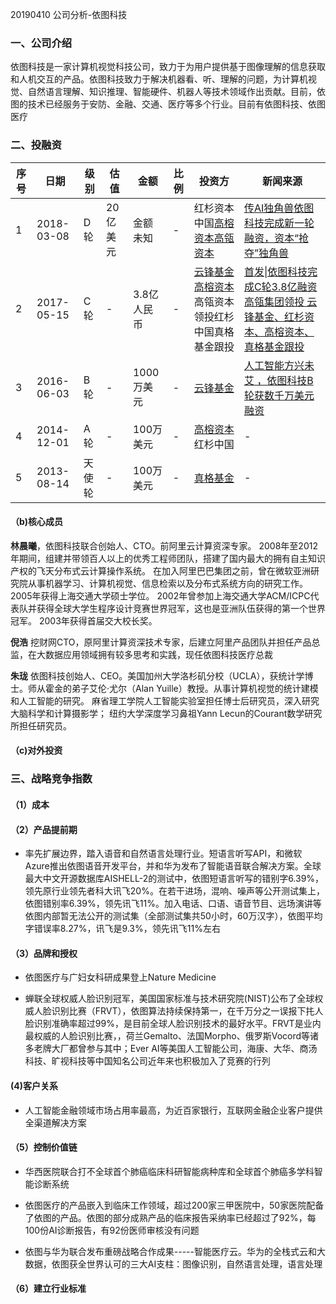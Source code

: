 20190410 公司分析-依图科技

###  一、公司介绍

依图科技是一家计算机视觉科技公司，致力于为用户提供基于图像理解的信息获取和人机交互的产品。依图科技致力于解决机器看、听、理解的问题，为计算机视觉、自然语言理解、知识推理、智能硬件、机器人等技术领域作出贡献。目前，依图的技术已经服务于安防、金融、交通、医疗等多个行业。目前有依图科技、依图医疗

### 二、投融资

| 序号 | 日期       | 级别   | 估值     | 金额        | 比例 | 投资方                                                       | 新闻来源                                                     |
| ---- | ---------- | ------ | -------- | ----------- | ---- | ------------------------------------------------------------ | ------------------------------------------------------------ |
| 1    | 2018-03-08 | D轮    | 20亿美元 | 金额未知    | -    | 红杉资本中国[高榕资本](https://www.qichacha.com/company_investor?companykey=cd87470c7d644d45da0ad8cbf177c1ac&companyname=%E4%B8%8A%E6%B5%B7%E4%BE%9D%E5%9B%BE%E7%BD%91%E7%BB%9C%E7%A7%91%E6%8A%80%E6%9C%89%E9%99%90%E5%85%AC%E5%8F%B8&id=74d66337fbdf4781f030008356a86771)[高瓴资本](https://www.qichacha.com/company_investor?companykey=cd87470c7d644d45da0ad8cbf177c1ac&companyname=%E4%B8%8A%E6%B5%B7%E4%BE%9D%E5%9B%BE%E7%BD%91%E7%BB%9C%E7%A7%91%E6%8A%80%E6%9C%89%E9%99%90%E5%85%AC%E5%8F%B8&id=f64b2463cf1dba199491c885dff932f3) | [传AI独角兽依图科技完成新一轮融资，资本“抢夺”独角兽](http://36kr.com/newsflashes/107254) |
| 2    | 2017-05-15 | C轮    | -        | 3.8亿人民币 | -    | [云锋基金](https://www.qichacha.com/company_investor?companykey=cd87470c7d644d45da0ad8cbf177c1ac&companyname=%E4%B8%8A%E6%B5%B7%E4%BE%9D%E5%9B%BE%E7%BD%91%E7%BB%9C%E7%A7%91%E6%8A%80%E6%9C%89%E9%99%90%E5%85%AC%E5%8F%B8&id=3d863b367aa379f71c7afc0c9cdca41d)[高榕资本](https://www.qichacha.com/company_investor?companykey=cd87470c7d644d45da0ad8cbf177c1ac&companyname=%E4%B8%8A%E6%B5%B7%E4%BE%9D%E5%9B%BE%E7%BD%91%E7%BB%9C%E7%A7%91%E6%8A%80%E6%9C%89%E9%99%90%E5%85%AC%E5%8F%B8&id=74d66337fbdf4781f030008356a86771)高瓴资本领投红杉中国真格基金跟投 | [首发\|依图科技完成C轮3.8亿融资 高瓴集团领投 云锋基金、红杉资本、高榕资本、真格基金跟投](https://www.chinaventure.com.cn/cmsmodel/news/detail/313317.shtml) |
| 3    | 2016-06-03 | B轮    | -        | 1000万美元  | -    | [云锋基金](https://www.qichacha.com/company_investor?companykey=cd87470c7d644d45da0ad8cbf177c1ac&companyname=%E4%B8%8A%E6%B5%B7%E4%BE%9D%E5%9B%BE%E7%BD%91%E7%BB%9C%E7%A7%91%E6%8A%80%E6%9C%89%E9%99%90%E5%85%AC%E5%8F%B8&id=3d863b367aa379f71c7afc0c9cdca41d) | [人工智能方兴未艾 ，依图科技B轮获数千万美元融资](http://focus.stockstar.com/SS2016060300002611.shtml) |
| 4    | 2014-12-01 | A轮    | -        | 100万美元   | -    | [高榕资本](https://www.qichacha.com/company_investor?companykey=cd87470c7d644d45da0ad8cbf177c1ac&companyname=%E4%B8%8A%E6%B5%B7%E4%BE%9D%E5%9B%BE%E7%BD%91%E7%BB%9C%E7%A7%91%E6%8A%80%E6%9C%89%E9%99%90%E5%85%AC%E5%8F%B8&id=74d66337fbdf4781f030008356a86771)红杉中国 | -                                                            |
| 5    | 2013-08-14 | 天使轮 | -        | 100万美元   | -    | [真格基金](https://www.qichacha.com/company_investor?companykey=cd87470c7d644d45da0ad8cbf177c1ac&companyname=%E4%B8%8A%E6%B5%B7%E4%BE%9D%E5%9B%BE%E7%BD%91%E7%BB%9C%E7%A7%91%E6%8A%80%E6%9C%89%E9%99%90%E5%85%AC%E5%8F%B8&id=b2004314aa49d95302179246148e0326) | -                                                            |

#### （b)核心成员

**林晨曦**，依图科技联合创始人、CTO。前阿里云计算资深专家。 2008年至2012年期间，组建并带领百人以上的优秀工程师团队，搭建了国内最大的拥有自主知识产权的飞天分布式云计算操作系统。 在加入阿里巴巴集团之前，曾在微软亚洲研究院从事机器学习、计算机视觉、信息检索以及分布式系统方向的研究工作。 2005年获得上海交通大学硕士学位。 2002年曾参加上海交通大学ACM/ICPC代表队并获得全球大学生程序设计竞赛世界冠军，这也是亚洲队伍获得的第一个世界冠军。 2003年获得首届交大校长奖。

**倪浩** 挖财网CTO，原阿里计算资深技术专家，后建立阿里产品团队并担任产品总监，在大数据应用领域拥有较多思考和实践，现任依图科技医疗总裁

**朱珑** 依图科技创始人、CEO。美国加州大学洛杉矶分校（UCLA），获统计学博士。师从霍金的弟子艾伦·尤尔（Alan Yuille）教授。从事计算机视觉的统计建模和人工智能的研究。 麻省理工学院人工智能实验室担任博士后研究员，深入研究大脑科学和计算摄影学； 纽约大学深度学习鼻祖Yann Lecun的Courant数学研究所担任研究员。

#### （c)对外投资



### 三、战略竞争指数

#### （1）成本

#### （2）产品提前期

* 率先扩展边界，踏入语音和自然语言处理行业。短语言听写API，和微软Azure推出依图语音开发平台，并和华为发布了智能语音联合解决方案。全球最大中文开源数据库AISHELL-2的测试中，依图短语言听写的错别字6.39%，领先原行业领先者科大讯飞20%。在若干进场，混响、噪声等公开测试集上，依图错别率6.39%，领先讯飞11%。加入电话、口语、语音节目、远场演讲等依图内部暂无法公开的测试集（全部测试集共50小时，60万汉字），依图平均字错误率8.27%，讯飞是9.3%，领先讯飞11%左右

#### （3）品牌和授权

* 依图医疗与广妇女科研成果登上Nature Medicine

* 蝉联全球权威人脸识别冠军，美国国家标准与技术研究院(NIST)公布了全球权威人脸识别比赛（FRVT），依图算法持续保持第一，在千万分之一误报下扥人脸识别准确率超过99%，是目前全球人脸识别技术的最好水平。FRVT是业内最权威的人脸识别比赛，，荷兰Gemalto、法国Morpho、俄罗斯Vocord等诸多老牌大厂都曾参与其中；Ever AI等美国人工智能公司，海康、大华、商汤科技、旷视科技等中国知名公司近年来也积极加入了竞赛的行列

  

####   (4)客户关系

* 人工智能金融领域市场占用率最高，为近百家银行，互联网金融企业客户提供全渠道解决方案

#### （5）控制价值链

* 华西医院联合打不全球首个肺癌临床科研智能病种库和全球首个肺癌多学科智能诊断系统

* 依图医疗的产品嵌入到临床工作领域，超过200家三甲医院中，50家医院配备了依图的产品。依图的部分成熟产品的临床报告采纳率已经超过了92%，每100份AI诊断报告，有92份医师审核没有问题

* 依图与华为联合发布重磅战略合作成果-----智能医疗云。华为的全栈式云和大数据，依图获全世界认可的三大AI支柱：图像识别，自然语言处理，语言处理

  

#### （6）建立行业标准







